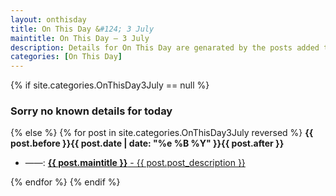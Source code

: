 ```yaml
---
layout: onthisday
title: On This Day &#124; 3 July
maintitle: On This Day — 3 July
description: Details for On This Day are genarated by the posts added to the website so the content is subject to changes/updates over time.
categories: [On This Day]
---
```


{% if site.categories.OnThisDay3July == null %}
<h3>Sorry no known details for today</h3>
{% else %}
{% for post in site.categories.OnThisDay3July reversed %}
<strong>{{ post.before }}{{ post.date | date: "%e %B %Y" }}{{ post.after }}</strong>
<ul>
<li> ——: <a class="{{ post.class }}" href="{{ post.url }}"><strong>{{ post.maintitle }}</strong> - {{ post.post_description }}</a></li>
</ul>
{% endfor %}
{% endif %}
